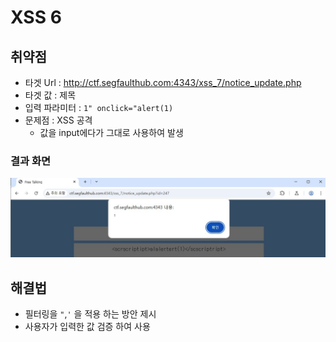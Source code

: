 # XSS 6

## 취약점
- 타겟 Url : http://ctf.segfaulthub.com:4343/xss_7/notice_update.php
- 타겟 값 : 제목
- 입력 파라미터 : `1" onclick="alert(1)`
- 문제점 : XSS 공격
    - 값을 input에다가 그대로 사용하여 발생

### 결과 화면
![XSS 6](../../../img/study/pdf/XSS6/XSS6_제목에%20넣기.jpg)

## 해결법
- 필터링을 `"`,`'` 을 적용 하는 방안 제시
- 사용자가 입력한 값 검증 하여 사용

